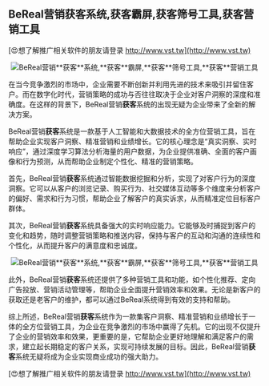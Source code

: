 ## **BeReal营销**获客**系统,**获客**霸屏,**获客**筛号工具,**获客**营销工具**

[😍想了解推广相关软件的朋友请登录 http://www.vst.tw](http://www.vst.tw)

 <center><img src="https://vst.tw/MP4/tuiguang/png/2.png" alt="BeReal营销**获客**系统,**获客**霸屏,**获客**筛号工具,**获客**营销工具"></center>

在当今竞争激烈的市场中，企业需要不断创新并利用先进的技术来吸引并留住客户。而在数字化时代，营销策略的成功与否往往取决于企业对客户洞察的深度和准确度。在这样的背景下，BeReal营销**获客**系统的出现无疑为企业带来了全新的解决方案。

BeReal营销**获客**系统是一款基于人工智能和大数据技术的全方位营销工具，旨在帮助企业实现客户洞察、精准营销和业绩增长。它的核心理念是“真实洞察、实时响应”，通过深度学习算法分析海量的用户数据，为企业提供准确、全面的客户画像和行为预测，从而帮助企业制定个性化、精准的营销策略。

首先，BeReal营销**获客**系统通过智能数据挖掘和分析，实现了对客户行为的深度洞察。它可以从客户的浏览记录、购买行为、社交媒体互动等多个维度来分析客户的偏好、需求和行为习惯，帮助企业了解客户的真实诉求，从而精准定位目标客户群体。

其次，BeReal营销**获客**系统具备强大的实时响应能力。它能够及时捕捉到客户的变化和趋势，随时调整营销策略和推送内容，保持与客户的互动和沟通的连续性和个性化，从而提升客户的满意度和忠诚度。

 <center><img src="https://vst.tw/MP4/tuiguang/png/7.png" alt="BeReal营销**获客**系统,**获客**霸屏,**获客**筛号工具,**获客**营销工具"></center>

此外，BeReal营销**获客**系统还提供了多种营销工具和功能，如个性化推荐、定向广告投放、营销活动管理等，帮助企业全面提升营销效率和效果。无论是新客户的获取还是老客户的维护，都可以通过BeReal系统得到有效的支持和帮助。

综上所述，BeReal营销**获客**系统作为一款集客户洞察、精准营销和业绩增长于一体的全方位营销工具，为企业在竞争激烈的市场中赢得了先机。它的出现不仅提升了企业的营销效率和效果，更重要的是，它帮助企业更好地理解和满足客户的需求，建立起长期稳定的客户关系，实现可持续发展的目标。因此，BeReal营销**获客**系统无疑将成为企业实现商业成功的强大助力。

[😍想了解推广相关软件的朋友请登录 http://www.vst.tw](http://www.vst.tw)



